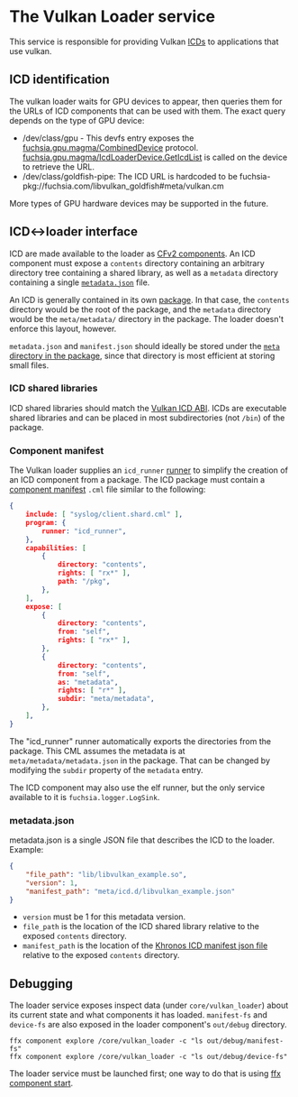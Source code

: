 # The Vulkan Loader service

This service is responsible for providing Vulkan [ICDs][ICD] to applications that use vulkan.

## ICD identification

The vulkan loader waits for GPU devices to appear, then queries them for the
URLs of ICD components that can be used with them. The exact query depends on
the type of GPU device:

* /dev/class/gpu - This devfs entry exposes the
    [fuchsia.gpu.magma/CombinedDevice][CombinedDevice] protocol.
    [fuchsia.gpu.magma/IcdLoaderDevice.GetIcdList][GetIcdList] is called on the
    device to retrieve the URL.
* /dev/class/goldfish-pipe: The ICD URL is hardcoded to be
    fuchsia-pkg://fuchsia.com/libvulkan_goldfish#meta/vulkan.cm

More types of GPU hardware devices may be supported in the future.

## ICD<->loader interface

ICD are made available to the loader as [CFv2 components][component]. An ICD
component must expose a `contents` directory containing an arbitrary
directory tree containing a shared library, as well as a `metadata` directory
containing a single [`metadata.json`](#metadata.json) file.

An ICD is generally contained in its own [package]. In that case, the
`contents` directory would be the root of the package, and the `metadata`
directory would be the `meta/metadata/` directory in the package. The loader
doesn't enforce this layout, however.

`metadata.json` and `manifest.json` should ideally be stored under the [`meta`
directory in the package][meta-far], since that directory is most efficient at
storing small files.

### ICD shared libraries

ICD shared libraries should match the [Vulkan ICD ABI][ICD]. ICDs are
executable shared libraries and can be placed in most subdirectories (not `/bin`)
of the package.

### Component manifest

The Vulkan loader supplies an `icd_runner` [runner] to simplify the creation
of an ICD component from a package. The ICD package must contain a [component
manifest][component-manifest] `.cml` file similar to the following:


```json
{
    include: [ "syslog/client.shard.cml" ],
    program: {
        runner: "icd_runner",
    },
    capabilities: [
        {
            directory: "contents",
            rights: [ "rx*" ],
            path: "/pkg",
        },
    ],
    expose: [
        {
            directory: "contents",
            from: "self",
            rights: [ "rx*" ],
        },
        {
            directory: "contents",
            from: "self",
            as: "metadata",
            rights: [ "r*" ],
            subdir: "meta/metadata",
        },
    ],
}
```

The "icd_runner" runner automatically exports the directories from the
package. This CML assumes the metadata is at `meta/metadata/metadata.json` in the
package. That can be changed by modifying the `subdir` property of the
`metadata` entry.

The ICD component may also use the elf runner, but the only service available
to it is `fuchsia.logger.LogSink`.

### metadata.json

metadata.json is a single JSON file that describes the ICD to the loader. Example:

```json
{
    "file_path": "lib/libvulkan_example.so",
    "version": 1,
    "manifest_path": "meta/icd.d/libvulkan_example.json"
}
```

* `version` must be 1 for this metadata version.
* `file_path` is the location of the ICD shared library relative to the exposed `contents` directory.
* `manifest_path` is the location of the [Khronos ICD manifest json file][loaderinterface] relative
    to the exposed `contents` directory.

## Debugging

The loader service exposes inspect data (under `core/vulkan_loader`) about its
current state and what components it has loaded. `manifest-fs` and `device-fs`
are also exposed in the loader component's `out/debug` directory.

```posix-terminal
ffx component explore /core/vulkan_loader -c "ls out/debug/manifest-fs"
ffx component explore /core/vulkan_loader -c "ls out/debug/device-fs"
```

The loader
service must be launched first; one way to do that is using [ffx component
start][ffx-start].

[CombinedDevice]: https://fuchsia.dev/reference/fidl/fuchsia.gpu.magma#CombinedDevice
[GetIcdList]: https://fuchsia.dev/reference/fidl/fuchsia.gpu.magma#IcdLoaderDevice.GetIcdList
[VMO]: /docs/glossary.md#virtual-memory-object
[ICD]: /docs/concepts/packages/system.md#vulkan-icd
[runner]: /docs/concepts/components/v2/capabilities/runner.md
[component]: /docs/glossary.md#component
[package]: /docs/concepts/packages/package.md
[component-manifest]: /docs/concepts/components/v2/component_manifests.md
[loaderinterface]: https://github.com/KhronosGroup/Vulkan-Loader/blob/main/docs/LoaderInterfaceArchitecture.md
[meta-far]: /docs/concepts/packages/package.md#meta-far
[ffx-start]: /docs/development/sdk/ffx/start-a-component-during-development.md#start-a-component
